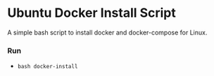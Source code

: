 # Ubuntu Docker Install Script

A simple bash script to install docker and docker-compose for Linux.

### Run
- `bash docker-install` 
